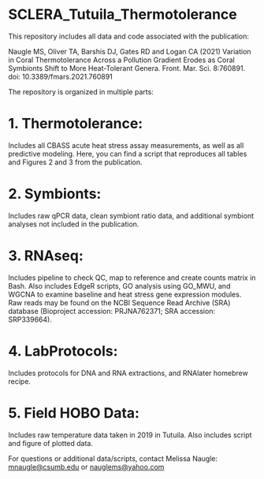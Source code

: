 # SCLERA_Tutuila_Thermotolerance

This repository includes all data and code associated with the publication: 

Naugle MS, Oliver TA, Barshis DJ, Gates RD and Logan CA (2021) Variation in Coral Thermotolerance Across a Pollution Gradient Erodes as Coral Symbionts Shift to More Heat-Tolerant Genera. Front. Mar. Sci. 8:760891. doi: 10.3389/fmars.2021.760891

The repository is organized in multiple parts:

# 1. Thermotolerance: 
Includes all CBASS acute heat stress assay measurements, as well as all predictive modeling. Here, you can find a script that reproduces all tables and Figures 2 and 3 from the publication. 

# 2. Symbionts: 
Includes raw qPCR data, clean symbiont ratio data, and additional symbiont analyses not included in the publication. 

# 3. RNAseq: 
Includes pipeline to check QC, map to reference and create counts matrix in Bash. Also includes EdgeR scripts, GO analysis using GO_MWU, and WGCNA to examine baseline and heat stress gene expression modules. Raw reads may be found on the NCBI Sequence Read Archive (SRA) database (Bioproject accession: PRJNA762371; SRA accession: SRP339664). 

# 4. LabProtocols:
Includes protocols for DNA and RNA extractions, and RNAlater homebrew recipe. 

# 5. Field HOBO Data:
Includes raw temperature data taken in 2019 in Tutuila. Also includes script and figure of plotted data. 

For questions or additional data/scripts, contact Melissa Naugle:
mnaugle@csumb.edu or nauglems@yahoo.com
